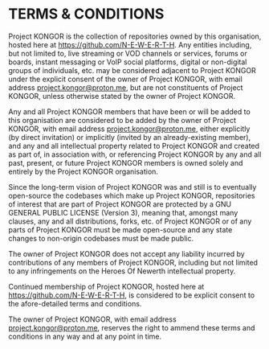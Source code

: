# TERMS & CONDITIONS

Project KONGOR is the collection of repositories owned by this organisation, hosted here at https://github.com/N-E-W-E-R-T-H. Any entities including, but not limited to, live streaming or VOD channels or services, forums or boards, instant messaging or VoIP social platforms, digital or non-digital groups of individuals, etc. may be considered adjacent to Project KONGOR under the explicit consent of the owner of Project KONGOR, with email address project.kongor@proton.me, but are not constituents of Project KONGOR, unless otherwise stated by the owner of Project KONGOR.

Any and all Project KONGOR members that have been or will be added to this organisation are considered to be added by the owner of Project KONGOR, with email address project.kongor@proton.me, either explicitly (by direct invitation) or implicitly (invited by an already-existing member), and any and all intellectual property related to Project KONGOR and created as part of, in association with, or referencing Project KONGOR by any and all past, present, or future Project KONGOR members is owned solely and entirely by the Project KONGOR organisation.

Since the long-term vision of Project KONGOR was and still is to eventually open-source the codebases which make up Project KONGOR, repositories of interest that are part of Project KONGOR are protected by a GNU GENERAL PUBLIC LICENSE (Version 3), meaning that, amongst many clauses, any and all distributions, forks, etc. of Project KONGOR or of any parts of Project KONGOR must be made open-source and any state changes to non-origin codebases must be made public.

The owner of Project KONGOR does not accept any liability incurred by contributions of any members of Project KONGOR, including but not limited to any infringements on the Heroes Of Newerth intellectual property.

Continued membership of Project KONGOR, hosted here at https://github.com/N-E-W-E-R-T-H, is considered to be explicit consent to the afore-detailed terms and conditions.

The owner of Project KONGOR, with email address project.kongor@proton.me, reserves the right to ammend these terms and conditions in any way and at any point in time.
